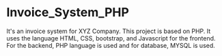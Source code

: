 # Invoice_System_PHP
 It's an invoice system for XYZ Company. This project is based on PHP. It uses the language HTML, CSS, bootstrap, and Javascript for the frontend. For the backend, PHP language is used and for database, MYSQL is used.
